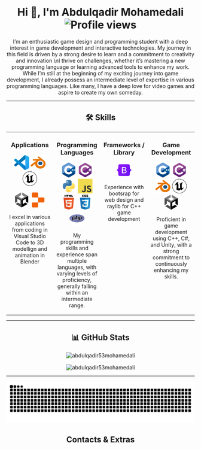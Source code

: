 <!-- Introduction Section -->
<h1 align="center">Hi 👋, I'm Abdulqadir Mohamedali
  <img src="https://komarev.com/ghpvc/?username=abdulqadir53mohamedali&label=visitors&color=0e75b6&style=flat" alt="Profile views" />
</h1>

<p align="center">
I’m an enthusiastic game design and programming student with a deep interest in game development and interactive technologies. My journey in this field is driven by a strong desire to learn and a commitment to creativity and innovation \nI thrive on challenges, whether it’s mastering a new programming language or learning advanced tools to enhance my work. While I’m still at the beginning of my exciting journey into game development, I already possess an intermediate level of expertise in various programming languages. Like many, I have a deep love for video games and aspire to create my own someday.
</p>


---
<!-- Skills Section -->
<h2 align="center">🛠 Skills</h2>

<!-- Skill Categories in 4 Columns -->
<table align="center">
  <tr>
    <!-- Applications Column -->
    <td align="center" valign="top" width="25%">
      <h3>Applications</h3>
      <p>
        <img src="https://raw.githubusercontent.com/devicons/devicon/master/icons/vscode/vscode-original.svg" alt="VS Code" width="40" height="40"/>
        <img src="https://raw.githubusercontent.com/devicons/devicon/master/icons/blender/blender-original.svg" alt="Blender" width="40" height="40"/>
      <img src="https://raw.githubusercontent.com/devicons/devicon/master/icons/unrealengine/unrealengine-original.svg" alt="Unreal Engine" width="40" height="40"/>
</p>
      <img src="https://raw.githubusercontent.com/devicons/devicon/master/icons/unity/unity-original.svg" alt="Unity" width="40" height="40"/>
      <img src="https://raw.githubusercontent.com/devicons/devicon/master/icons/replit/replit-original.svg" alt="Repl.it" width="40" height="40"/>

<p>I excel in various applications from coding in Visual Studio Code to 3D modellign and animation in Blender</p>
    </td>
        <td align="center" valign="top" width="25%">
      <h3>Programming Languages</h3>
      <p>
        <img src="https://raw.githubusercontent.com/devicons/devicon/master/icons/cplusplus/cplusplus-original.svg" alt="C++" width="40" height="40"/>
<img src="https://raw.githubusercontent.com/devicons/devicon/master/icons/csharp/csharp-original.svg" alt="C#" width="40" height="40"/>
        <img src="https://raw.githubusercontent.com/devicons/devicon/master/icons/python/python-original.svg" alt="Python" width="40" height="40"/>
<img src="https://raw.githubusercontent.com/devicons/devicon/master/icons/javascript/javascript-original.svg" alt="JavaScript" width="40" height="40"/>
      <img src="https://raw.githubusercontent.com/devicons/devicon/master/icons/html5/html5-original-wordmark.svg" alt="HTML" width="40" height="40"/>
        <img src="https://raw.githubusercontent.com/devicons/devicon/master/icons/css3/css3-original-wordmark.svg" alt="CSS" width="40" height="40"/>
<img src="https://raw.githubusercontent.com/devicons/devicon/master/icons/php/php-original.svg" alt="PHP" width="40" height="40"/>
      </p>
      <p>My programming skills and experience span multiple languages, with varying levels of proficiency, generally falling within an intermediate range.</p>
    </td>
        <td align="center" valign="top" width="25%">
      <h3>Frameworks / Library</h3>
      <p>
<img src="https://raw.githubusercontent.com/devicons/devicon/master/icons/bootstrap/bootstrap-original.svg" alt="Bootstrap" width="40" height="40"/>
      </p>
      <p>Experience with bootsrap for web design and raylib for C++ game development</p>
    </td>
        <td align="center" valign="top" width="25%">
      <h3>Game Development</h3>
      <p>
        <img src="https://raw.githubusercontent.com/devicons/devicon/master/icons/cplusplus/cplusplus-original.svg" alt="C++" width="40" height="40"/>
<img src="https://raw.githubusercontent.com/devicons/devicon/master/icons/csharp/csharp-original.svg" alt="C#" width="40" height="40"/>
        <img src="https://raw.githubusercontent.com/devicons/devicon/master/icons/blender/blender-original.svg" alt="Blender" width="40" height="40"/>
              <img src="https://raw.githubusercontent.com/devicons/devicon/master/icons/unrealengine/unrealengine-original.svg" alt="Unreal Engine" width="40" height="40"/>
              <img src="https://raw.githubusercontent.com/devicons/devicon/master/icons/unity/unity-original.svg" alt="Unity" width="40" height="40"/>
      </p>
      <p>Proficient in game development using C++, C#, and Unity, with a strong commitment to continuously enhancing my skills. </p>
    </td>
  </tr>
</table>



---

<!-- Statistics Section -->
<h2 align="center">📊 GitHub Stats</h2>
<p align="center">
  <img align="center" src="https://github-readme-stats.vercel.app/api/top-langs?username=abdulqadir53mohamedali&show_icons=true&locale=en&layout=compact" alt="abdulqadir53mohamedali" />
</p>
<p align="center">
  <img align="center" src="https://github-readme-stats.vercel.app/api?username=abdulqadir53mohamedali&show_icons=true&locale=en" alt="abdulqadir53mohamedali" />
</p>


---

<!-- Contribution Snake -->
<p align="center">
  <img alt="snake eating my contributions" src="https://github.com/Abdulqadir53Mohamedali/Abdulqadir53Mohamedali/blob/output/github-contribution-grid-snake-dark.svg" />
</p>
<h2 align="center">Contacts & Extras</h2>

